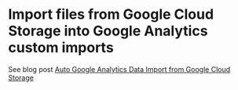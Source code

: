# Import files from Google Cloud Storage into Google Analytics custom imports

See blog post [Auto Google Analytics Data Import from Google Cloud Storage](https://code.markedmondson.me/automatic-google-analytics-data-imports-cloud-storage/)
